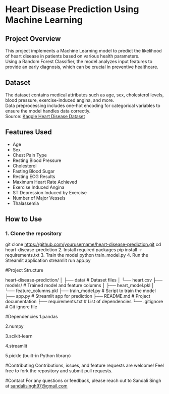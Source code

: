 # Heart Disease Prediction Using Machine Learning

## Project Overview

This project implements a Machine Learning model to predict the likelihood of heart disease in patients based on various health parameters.  
Using a Random Forest Classifier, the model analyzes input features to provide an early diagnosis, which can be crucial in preventive healthcare.

## Dataset

The dataset contains medical attributes such as age, sex, cholesterol levels, blood pressure, exercise-induced angina, and more.  
Data preprocessing includes one-hot encoding for categorical variables to ensure the model handles data correctly.  
Source: [Kaggle Heart Disease Dataset](https://www.kaggle.com/datasets/kamilpytlak/heart-cvd-dataset)

## Features Used

- Age  
- Sex  
- Chest Pain Type  
- Resting Blood Pressure  
- Cholesterol  
- Fasting Blood Sugar  
- Resting ECG Results  
- Maximum Heart Rate Achieved  
- Exercise Induced Angina  
- ST Depression Induced by Exercise  
- Number of Major Vessels  
- Thalassemia  

## How to Use

### 1. Clone the repository

git clone https://github.com/yourusername/heart-disease-prediction.git
cd heart-disease-prediction
2. Install required packages
pip install -r requirements.txt
3. Train the model
python train_model.py
4. Run the Streamlit application
streamlit run app.py

#Project Structure

heart-disease-prediction/
│
├── data/                  # Dataset files
│   └── heart.csv
├── models/                # Trained model and feature columns
│   ├── heart_model.pkl
│   └── feature_columns.pkl
├── train_model.py         # Script to train the model
├── app.py                 # Streamlit app for prediction
├── README.md              # Project documentation
├── requirements.txt       # List of dependencies
└── .gitignore             # Git ignore file

#Dependencies
1.pandas

2.numpy

3.scikit-learn

4.streamlit

5.pickle (built-in Python library)

#Contributing
Contributions, issues, and feature requests are welcome! Feel free to fork the repository and submit pull requests.

#Contact
For any questions or feedback, please reach out to Sandali Singh at sandalisingh97@gmail.com


